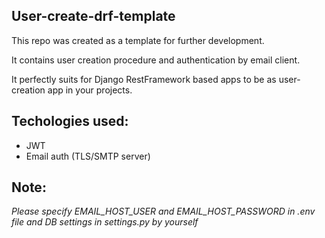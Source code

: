 ## User-create-drf-template
This repo was created as a template for further development. 

It contains user creation procedure and authentication by email client.

It perfectly suits for Django RestFramework based apps to be as user-creation app in your projects.

## Techologies used:
- JWT
- Email auth (TLS/SMTP server)

## Note:
*Please specify EMAIL_HOST_USER and EMAIL_HOST_PASSWORD in .env file and DB settings in settings.py by yourself*
